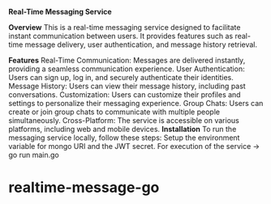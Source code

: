 **Real-Time Messaging Service**

**Overview**
  This is a real-time messaging service designed to facilitate instant communication between users. It provides features such as real-time message delivery, user authentication, and message history retrieval.

**Features**
  Real-Time Communication: Messages are delivered instantly, providing a seamless communication experience.
  User Authentication: Users can sign up, log in, and securely authenticate their identities.
  Message History: Users can view their message history, including past conversations.
  Customization: Users can customize their profiles and settings to personalize their messaging experience.
  Group Chats: Users can create or join group chats to communicate with multiple people simultaneously.
  Cross-Platform: The service is accessible on various platforms, including web and mobile devices.
**Installation**
  To run the messaging service locally, follow these steps:
    Setup the environment variable for mongo URI and the JWT secret.
    For execution of the service -> go run main.go 
    
# realtime-message-go
